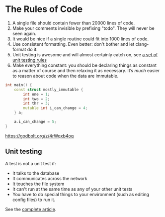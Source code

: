 # The Rules of Code

<!--
1. A single file should contain only one class. If this breaks the previous
rule then your class is probably too large: refactor.
-->

1. A single file should contain fewer than 20000 lines of code.
1. Make your comments invisible by prefixing "todo". They will never be seen again.
1. It would be nice if a single routine could fit into 1000 lines of code.
1. Use consistent formatting. Even better: don't bother and let clang-format do it.
1. Unit testing is awesome and will almost certainly catch on, see [a set of unit testing rules](https://www.artima.com/weblogs/viewpost.jsp?thread=126923)
1. Make everything constant: you should be declaring things as constant as a
matter of course and then relaxing it as necessary. It’s *much* easier to reason
about code when the data are immutable.

```cpp
int main() {
	const struct mostly_immutable {
		int one = 1;
		int two = 2;
		int thr = 3;
		mutable int i_can_change = 4;
	} a;

	a.i_can_change = 5;
}
```

https://godbolt.org/z/4rWqxb4oq

## Unit testing
A test is not a unit test if:
- It talks to the database
- It communicates across the network
- It touches the file system
- It can't run at the same time as any of your other unit tests
- You have to do special things to your environment (such as editing config
files) to run it.

See the [complete article](https://www.artima.com/weblogs/viewpost.jsp?thread=126923).
